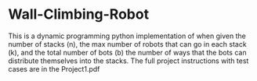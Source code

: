 # Wall-Climbing-Robot
This is a dynamic programming python implementation of when given the number of stacks (n), the max number of robots that can go in each stack (k), and the total number of bots (b) the number of ways that the bots can distribute themselves into the stacks.
The full project instructions with test cases are in the Project1.pdf
